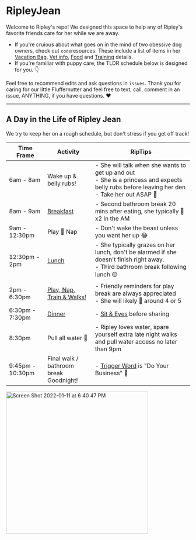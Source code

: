 # RipleyJean 
Welcome to Ripley's repo! We designed this space to help any of Ripley's favorite friends care for her while we are away. 

- If you're cruious about what goes on in the mind of two obessive dog owners, check out `code`resources. These include a list of items in her [Vacation Bag](https://github.com/KristinaMarie/RipleyJean/blob/main/Vacation%20Bag.md), [Vet info](https://github.com/KristinaMarie/RipleyJean/blob/main/Veterinarian.md), [Food](https://github.com/KristinaMarie/RipleyJean/blob/main/Food.md) and [Training](https://github.com/KristinaMarie/RipleyJean/blob/main/Training.md) details. 
- If you're familiar with puppy care, the TLDR schedule below is designed for you. 👇

Feel free to recommend edits and ask questions in `issues`.  Thank you for caring for our little Fluffernutter and feel free to text, call, comment in an issue, ANYTHING, if you have questions. ♥️ 

-----------------------------------------

## A Day in the Life of Ripley Jean  
We try to keep her on a rough schedule, but don't stress if you get off track! 

| Time Frame | Activity | RipTips | 
| --- | --- | --- |
| 6am - 8am | Wake up & belly rubs! | - She will talk when she wants to get up and out <br> - She is a princess and expects belly rubs before leaving her den <br> - Take her out ASAP 💩 
| 8am - 9am | [Breakfast](https://github.com/KristinaMarie/RipleyJean/blob/main/Food.md) | - Second bathroom break 20 mins after eating, she typically 💩 x2 in the AM | 
| 9am - 12:30pm | Play 🔁 Nap | - Don't wake the beast unless you want her up 😂 | 
| 12:30pm - 2pm | [Lunch](https://github.com/KristinaMarie/RipleyJean/blob/main/Food.md) | - She typically grazes on her lunch, don't be alarmed if she doesn't finish right away. <br> - Third bathroom break following lunch 🟡 | 
| 2pm - 6:30pm | [Play, Nap, Train & Walks! ](https://github.com/KristinaMarie/RipleyJean/blob/main/Training.md)| - Friendly reminders for play break are always appreciated <br> - She will likely 💩 around 4 or 5 | 
| 6:30pm - 7:30pm | [Dinner](https://github.com/KristinaMarie/RipleyJean/blob/main/Food.md) | - [Sit & Eyes](https://github.com/KristinaMarie/RipleyJean/blob/main/Training.md) before sharing | 
| 8:30pm | Pull all water 🚰 | - Ripley loves water, spare yourself extra late night walks and pull water access no later than 9pm | 
| 9:45pm - 10:30pm | Final walk / bathroom break <br> Goodnight! | - [Trigger Word](https://github.com/KristinaMarie/RipleyJean/blob/main/Training.md) is "Do Your Business" 💩 | 

<img width="389" alt="Screen Shot 2022-01-11 at 6 40 47 PM" src="https://user-images.githubusercontent.com/16786768/149054192-bac903ab-1aad-4895-b4ab-8c2903817006.png">
